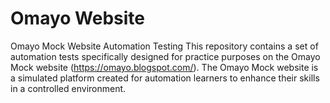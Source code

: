 # Omayo Website
Omayo Mock Website Automation Testing  This repository contains a set of automation tests specifically designed for practice purposes on the Omayo Mock website (https://omayo.blogspot.com/).  The Omayo Mock website is a simulated platform created for automation learners to enhance their skills in a controlled environment.
